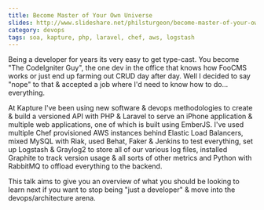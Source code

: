 ```yaml
---
title: Become Master of Your Own Universe
slides: http://www.slideshare.net/philsturgeon/become-master-of-your-own-universe-dibi-2013
category: devops
tags: soa, kapture, php, laravel, chef, aws, logstash
---
```


Being a developer for years its very easy to get type-cast. You become "The CodeIgniter Guy", the one dev in the office that knows how FooCMS works or just end up farming out CRUD day after day. Well I decided to say "nope" to that & accepted a job where I'd need to know how to do…everything.

At Kapture I've been using new software & devops methodologies to create & build a versioned API with PHP & Laravel to serve an iPhone application & multiple web applications, one of which is built using EmberJS. I've used multiple Chef provisioned AWS instances behind Elastic Load Balancers, mixed MySQL with Riak, used Behat, Faker & Jenkins to test everything, set up Logstash & Graylog2 to store all of our various log files, installed Graphite to track version usage & all sorts of other metrics and Python with RabbitMQ to offload everything to the backend.

This talk aims to give you an overview of what you should be looking to learn next if you want to stop being "just a developer" & move into the devops/architecture arena.

